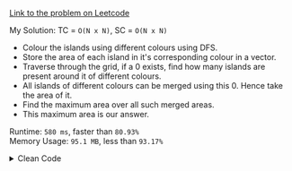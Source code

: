 [Link to the problem on Leetcode](https://leetcode.com/problems/making-a-large-island/)

My Solution: TC = `O(N x N)`, SC = `O(N x N)`

* Colour the islands using different colours using DFS. <br>
* Store the area of each island in it's corresponding colour in a vector. <br>
* Traverse through the grid, if a 0 exists, find how many islands are present around it of different colours. <br>
* All islands of different colours can be merged using this 0. Hence take the area of it. <br>
* Find the maximum area over all such merged areas. <br>
* This maximum area is our answer. <br>

Runtime: `580 ms`, faster than `80.93%`<br>
Memory Usage: `95.1 MB`, less than `93.17%`<br>


<details><summary>Clean Code</summary>

![](https://github.com/archishmanghos/code-images/blob/master/Leetcode/827.png)

</details>